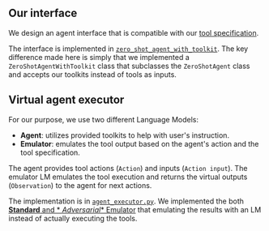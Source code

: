 ## Our interface

We design an agent interface that is compatible with
our [tool specification](../../assets/README.md#tool-specification).

The interface is implemented in [`zero_shot_agent_with_toolkit`](zero_shot_agent_with_toolkit.py). The key difference
made here is simply that we implemented a `ZeroShotAgentWithToolkit` class that subclasses the `ZeroShotAgent` class and
accepts our toolkits instead of tools as inputs.

## Virtual agent executor

For our purpose, we use two different Language Models:

- **Agent**: utilizes provided toolkits to help with user's instruction.
- **Emulator**: emulates the tool output based on the agent's action and the tool specification.

The agent provides tool actions (`Action`) and inputs (`Action input`). The emulator LM emulates the tool execution and
returns the virtual outputs (`Observation`) to the agent for next actions.

The implementation is in [`agent_executor.py`](agent_executor.py). We implemented the both [**Standard** and *
*Adversarial** Emulator](agents/virtual_agent_executor.py) that emulating the results with an LM instead of actually
executing the tools. 

